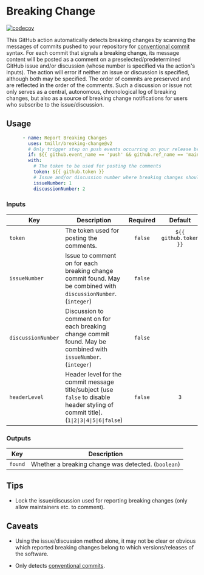 # Breaking Change

[![codecov](https://codecov.io/github/tmillr/breaking-change/branch/master/graph/badge.svg?token=CdtcYcijqb)](https://codecov.io/github/tmillr/breaking-change)

This GitHub action automatically detects breaking changes by scanning the messages of commits pushed to your repository for [conventional commit](https://www.conventionalcommits.org) syntax. For each commit that signals a breaking change, its message content will be posted as a comment on a preselected/predetermined GitHub issue and/or discussion (whose number is specified via the action's inputs). The action will error if neither an issue or discussion is specified, although both may be specified. The order of commits are preserved and are reflected in the order of the comments. Such a discussion or issue not only serves as a central, autonomous, chronological log of breaking changes, but also as a source of breaking change notifications for users who subscribe to the issue/discussion.

## Usage

<!-- prettier-ignore-start -->
~~~yaml
      - name: Report Breaking Changes
        uses: tmillr/breaking-change@v2
        # Only trigger step on push events occurring on your release branch
        if: ${{ github.event_name == 'push' && github.ref_name == 'main' }}
        with:
          # The token to be used for posting the comments
          token: ${{ github.token }}
          # Issue and/or discussion number where breaking changes should be reported
          issueNumber: 1
          discussionNumber: 2
~~~
<!-- prettier-ignore-end -->

### Inputs

<!-- prettier-ignore-start -->
| **Key** | **Description** | **Required** | **Default** |
| --- | --- | :---: | :---: |
| `token` | The token used for posting the comments. | `false` | `${{ github.token }}` |
| `issueNumber` | Issue to comment on for each breaking change commit found. May be combined with `discussionNumber`. (`integer`) | `false` |  |
| `discussionNumber` | Discussion to comment on for each breaking change commit found. May be combined with `issueNumber`. (`integer`) | `false` |  |
| `headerLevel` | Header level for the commit message title/subject (use `false` to disable header styling of commit title). (`1\|2\|3\|4\|5\|6\|false`) | `false` | `3` |
<!-- prettier-ignore-end -->

### Outputs

| **Key** | **Description**                                     |
| ------- | --------------------------------------------------- |
| `found` | Whether a breaking change was detected. (`boolean`) |

## Tips

- Lock the issue/discussion used for reporting breaking changes (only allow maintainers etc. to comment).

## Caveats

- Using the issue/discussion method alone, it may not be clear or obvious which reported breaking changes belong to which versions/releases of the software.

- Only detects [conventional commits](https://www.conventionalcommits.org).

